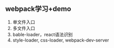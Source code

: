 ## webpack学习+demo

1. 单文件入口
2. 多文件入口
3. bable-loader，react语法识别
4. style-loader, css-loader, webpack-dev-server

